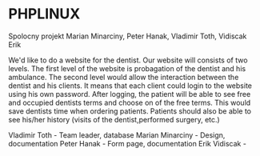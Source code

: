# PHPLINUX
Spolocny projekt Marian Minarciny, Peter Hanak, Vladimir Toth,  Vidiscak Erik

We'd like to do a website for the dentist. Our website will consists of two levels. The first level of the website is probagation of the dentist and his ambulance. The second level would allow the interaction between the dentist and his clients. It means that each client could login to the website using his own password. After logging, the patient will be able to see free and occupied dentists terms and choose on of the free terms. This would save dentists time when ordering patients. Patients should also be able to see his/her history (visits of the dentist,performed surgery, etc.)

Vladimir Toth - Team leader, database
Marian Minarciny - Design, documentation
Peter Hanak - Form page, documentation
Erik Vidiscak - 

